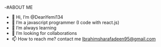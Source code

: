 -#ABOUT ME
-  👋 Hi, I’m @DeanYemi134
- 👀 I’m a javascript programmer (I code with react.js)
- 🌱 I’m always learning 
- 💞️ I’m looking for collaborations
- 📫 How to reach me? contact me Ibrahimsharafadeen95@gmail.com

<!---
DeanYemi134/DeanYemi134 is a ✨ special ✨ repository because its `README.md` (this file) appears on your GitHub profile.
You can click the Preview link to take a look at your changes.
--->
